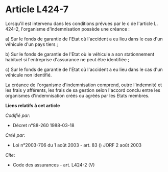 # Article L424-7

Lorsqu'il est intervenu dans les conditions prévues par le c de l'article L. 424-2, l'organisme d'indemnisation possède une
créance :

a) Sur le fonds de garantie de l'Etat où l'accident a eu lieu dans le cas d'un véhicule d'un pays tiers ;

b) Sur le fonds de garantie de l'Etat où le véhicule a son stationnement habituel si l'entreprise d'assurance ne peut être
identifiée ;

c) Sur le fonds de garantie de l'Etat où l'accident a eu lieu dans le cas d'un véhicule non identifié.

La créance de l'organisme d'indemnisation comprend, outre l'indemnité et les frais y afférents, les frais de sa gestion selon
l'accord conclu entre les organismes d'indemnisation créés ou agréés par les Etats membres.

**Liens relatifs à cet article**

_Codifié par_:

  - Décret n°88-260 1988-03-18

_Créé par_:

  - Loi n°2003-706 du 1 août 2003 - art. 83 () JORF 2 août 2003

_Cite_:

  - Code des assurances - art. L424-2 (V)
